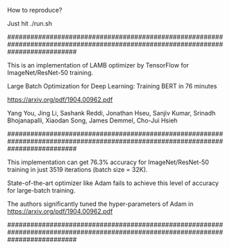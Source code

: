 How to reproduce?

Just hit ./run.sh

##################################################################################################################################

This is an implementation of LAMB optimizer by TensorFlow for ImageNet/ResNet-50 training.

Large Batch Optimization for Deep Learning: Training BERT in 76 minutes

https://arxiv.org/pdf/1904.00962.pdf

Yang You, Jing Li, Sashank Reddi, Jonathan Hseu, Sanjiv Kumar, Srinadh Bhojanapalli, Xiaodan Song, James Demmel, Cho-Jui Hsieh

##################################################################################################################################

This implementation can get 76.3% accuracy for ImageNet/ResNet-50 training in just 3519 iterations (batch size = 32K).

State-of-the-art optimizer like Adam fails to achieve this level of accuracy for large-batch training. 

The authors significantly tuned the hyper-parameters of Adam in https://arxiv.org/pdf/1904.00962.pdf

##################################################################################################################################
